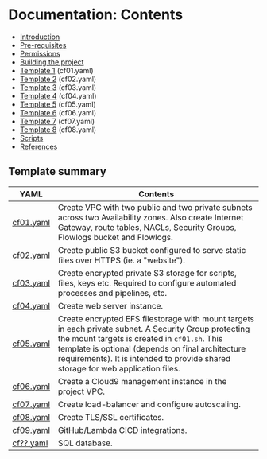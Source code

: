 # Documentation: Contents

* [Introduction](intro.md)
* [Pre-requisites](reqs.md)
* [Permissions](permissions.md)
* [Building the project](build.md)
* [Template 1](cf01.md) (cf01.yaml)
* [Template 2](cf02.md) (cf02.yaml)
* [Template 3](cf03.md) (cf03.yaml)
* [Template 4](cf04.md) (cf04.yaml)
* [Template 5](cf05.md) (cf05.yaml)
* [Template 6](cf06.md) (cf06.yaml)
* [Template 7](cf07.md) (cf07.yaml)
* [Template 8](cf08.md) (cf08.yaml)
* [Scripts](scripts.md)
* [References](refs.md)

## Template summary

| YAML | Contents |
| ---- | -------- |
| [cf01.yaml](cf01.md) | Create VPC with two public and two private subnets across two Availability zones. Also create Internet Gateway, route tables, NACLs, Security Groups, Flowlogs bucket and Flowlogs. |
| [cf02.yaml](cf02.md) | Create public S3 bucket configured to serve static files over HTTPS (ie. a "website"). |
| [cf03.yaml](cf03.md) | Create encrypted private S3 storage for scripts, files, keys etc. Required to configure automated processes and pipelines, etc. |
| [cf04.yaml](cf04.md) | Create web server instance. |
| [cf05.yaml](cf05.md) | Create encrypted EFS filestorage with mount targets in each private subnet. A Security Group protecting the mount targets is created in ```cf01.sh```. This template is optional (depends on final architecture requirements). It is intended to provide shared storage for web application files. |
| [cf06.yaml](cf06.md) | Create a Cloud9 management instance in the project VPC. |
| [cf07.yaml](cf07.md) | Create load-balancer and configure autoscaling. |
| [cf08.yaml](cf08.md) | Create TLS/SSL certificates. |
| [cf09.yaml](cf09.md) | GitHub/Lambda CICD integrations. |
| [cf??.yaml](cfXX.md) | SQL database. |
